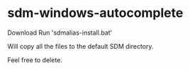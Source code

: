 # sdm-windows-autocomplete

Download
Run 'sdmalias-install.bat'

Will copy all the files to the default SDM directory. 

Feel free to delete. 